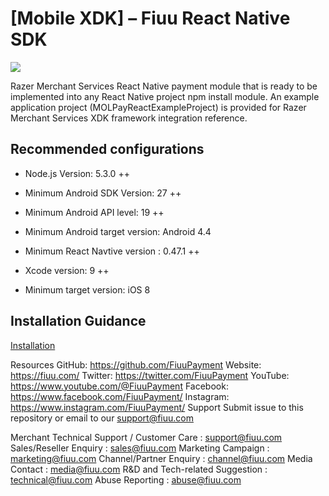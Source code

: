 <!--
 # license: Copyright © 2011-2016 MOLPay Sdn Bhd. All Rights Reserved. 
 -->

# [Mobile XDK] – Fiuu React Native SDK

<img src="https://user-images.githubusercontent.com/38641542/74424311-a9d64000-4e8c-11ea-8d80-d811cfe66972.jpg">


Razer Merchant Services React Native payment module that is ready to be implemented into any React Native project npm install module. An example application project 
(MOLPayReactExampleProject) is provided for Razer Merchant Services XDK framework integration reference.

## Recommended configurations

- Node.js Version: 5.3.0 ++

- Minimum Android SDK Version: 27 ++

- Minimum Android API level: 19 ++

- Minimum Android target version: Android 4.4

- Minimum React Navtive version : 0.47.1 ++

- Xcode version: 9 ++

- Minimum target version: iOS 8

## Installation Guidance

[Installation](https://github.com/FiuuPayment/Mobile-XDK-Fiuu_React_Native/wiki/Installation-Guide)


Resources
GitHub: https://github.com/FiuuPayment
Website: https://fiuu.com/
Twitter: https://twitter.com/FiuuPayment
YouTube: https://www.youtube.com/@FiuuPayment
Facebook: https://www.facebook.com/FiuuPayment/
Instagram: https://www.instagram.com/FiuuPayment/
Support
Submit issue to this repository or email to our support@fiuu.com

Merchant Technical Support / Customer Care : support@fiuu.com
Sales/Reseller Enquiry : sales@fiuu.com
Marketing Campaign : marketing@fiuu.com
Channel/Partner Enquiry : channel@fiuu.com
Media Contact : media@fiuu.com
R&D and Tech-related Suggestion : technical@fiuu.com
Abuse Reporting : abuse@fiuu.com

